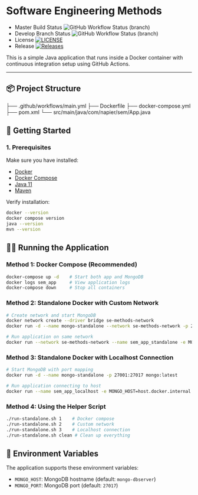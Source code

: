 # Software Engineering Methods

* Master Build Status ![GitHub Workflow Status (branch)](https://img.shields.io/github/actions/workflow/status/nguyennguyen-computing/sem-devops/main.yml?branch=master)
* Develop Branch Status ![GitHub Workflow Status (branch)](https://img.shields.io/github/actions/workflow/status/nguyennguyen-computing/sem-devops/main.yml?branch=develop)
* License [![LICENSE](https://img.shields.io/github/license/nguyennguyen-computing/sem-devops.svg?style=flat-square)](https://github.com/nguyennguyen-computing/sem-devops/blob/master/LICENSE)
* Release [![Releases](https://img.shields.io/github/release/nguyennguyen-computing/sem-devops/all.svg?style=flat-square)](https://github.com/nguyennguyen-computing/sem-devops/releases)

This is a simple Java application that runs inside a Docker container with continuous integration setup using GitHub Actions.

---

## 📦 Project Structure
├── .github/workflows/main.yml
├── Dockerfile
├── docker-compose.yml
├── pom.xml
└── src/main/java/com/napier/sem/App.java


## 🚀 Getting Started

### 1. Prerequisites
Make sure you have installed:
- [Docker](https://docs.docker.com/get-docker/)
- [Docker Compose](https://docs.docker.com/compose/)
- [Java 11](https://adoptium.net/)
- [Maven](https://maven.apache.org/)

Verify installation:
```bash
docker --version
docker compose version
java --version
mvn --version
```

## 🏃‍♂️ Running the Application

### Method 1: Docker Compose (Recommended)
```bash
docker-compose up -d    # Start both app and MongoDB
docker logs sem_app     # View application logs
docker-compose down     # Stop all containers
```

### Method 2: Standalone Docker with Custom Network
```bash
# Create network and start MongoDB
docker network create --driver bridge se-methods-network
docker run -d --name mongo-standalone --network se-methods-network -p 27001:27017 mongo:latest

# Run application on same network
docker run --network se-methods-network --name sem_app_standalone -e MONGO_HOST=mongo-standalone sem_app:latest
```

### Method 3: Standalone Docker with Localhost Connection
```bash
# Start MongoDB with port mapping
docker run -d --name mongo-standalone -p 27001:27017 mongo:latest

# Run application connecting to host
docker run --name sem_app_localhost -e MONGO_HOST=host.docker.internal -e MONGO_PORT=27001 sem_app:latest
```

### Method 4: Using the Helper Script
```bash
./run-standalone.sh 1    # Docker compose
./run-standalone.sh 2    # Custom network
./run-standalone.sh 3    # Localhost connection
./run-standalone.sh clean # Clean up everything
```

## 🔧 Environment Variables

The application supports these environment variables:

- `MONGO_HOST`: MongoDB hostname (default: `mongo-dbserver`)
- `MONGO_PORT`: MongoDB port (default: `27017`)